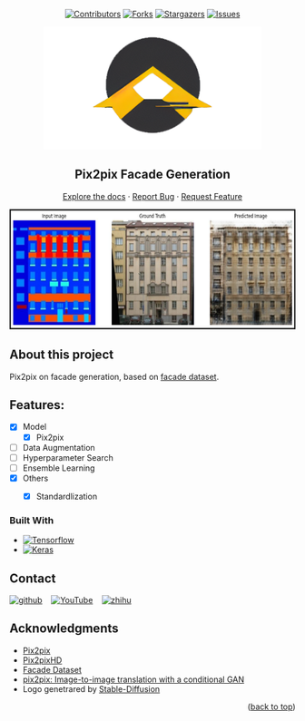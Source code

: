
<a name="readme-top"></a>

<div align="center">

[![Contributors][contributors-shield]][contributors-url]
[![Forks][forks-shield]][forks-url]
[![Stargazers][stars-shield]][stars-url]
[![Issues][issues-shield]][issues-url]

</div>

<div align="center">
  <a href="https://github.com/dr413677671/Pix2pix-Facade-Generation">
    <img src="docs/logo.png" alt="Logo" width="384" height="216">
  </a>
</div>

<div align="center">
  <h2 align="center">Pix2pix Facade Generation</h2>
  <p align="center">
    <!-- <br />
    <a href="https://huggingface.co/spaces/darkCat/Pix2pix-Facade-Generation"><strong>Play the model »</strong></a>
    <br /> -->
    <!-- <br /> -->
    <a href="https://github.com/dr413677671/Pix2pix-Facade-Generation/README.md">Explore the docs</a>
    ·
    <a href="https://github.com/dr413677671/Pix2pix-Facade-Generation/issues">Report Bug</a>
    ·
    <a href="https://github.com/dr413677671/Pix2pix-Facade-Generation/issues">Request Feature</a>
  </p>
</div>


<!-- ABOUT THE PROJECT -->

<div align=center>
<img src='docs/screenshot.JPG' width=645 height=212>
</div>

## About this project

Pix2pix on facade generation, based on [facade dataset](http://efrosgans.eecs.berkeley.edu/pix2pix/datasets/).

## Features:

- [x] Model
    - [x] Pix2pix
- [ ] Data Augmentation
- [ ] Hyperparameter Search
- [ ] Ensemble Learning
- [x] Others
    - [x] Standardlization



### Built With

<!-- * [![Python][python-img]][python-url] -->
* [![Tensorflow][Tensorflow]][Tensorflow-url]
* [![Keras][Keras]][Keras-url]

## Contact

[<img src='https://cdn.jsdelivr.net/npm/simple-icons@3.0.1/icons/github.svg' alt='github' margin='10px' height='40'>](https://github.com/https://github.com/dr413677671) &nbsp;&nbsp; [<img src='https://cdn.jsdelivr.net/npm/simple-icons@3.0.1/icons/youtube.svg' alt='YouTube' height='40'>](https://www.youtube.com/channel/https://www.youtube.com/@randuan9718/videos) &nbsp;&nbsp; [<img src='https://cdn.jsdelivr.net/npm/simple-icons@3.0.1/icons/zhihu.svg' alt='zhihu' height='40'>](https://www.zhihu.com/people/kumonoue) 

## Acknowledgments

* [Pix2pix](https://github.com/phillipi/pix2pix)
* [Pix2pixHD](https://github.com/NVIDIA/pix2pixHD)
* [Facade Dataset](http://efrosgans.eecs.berkeley.edu/pix2pix/datasets/)
* [pix2pix: Image-to-image translation with a conditional GAN](https://www.tensorflow.org/tutorials/generative/pix2pix)
* Logo genetrared by <a href="https://github.com/CompVis/stable-diffusion">Stable-Diffusion</a>

<p align="right">(<a href="#readme-top">back to top</a>)</p>

[contributors-shield]: https://img.shields.io/github/contributors/dr413677671/Pix2pix-Facade-Generation.svg?style=for-the-badge
[contributors-url]: https://github.com/dr413677671/Pix2pix-Facade-Generation/graphs/contributors
[forks-shield]: https://img.shields.io/github/forks/dr413677671/Pix2pix-Facade-Generation.svg?style=for-the-badge
[forks-url]: https://github.com/dr413677671/Pix2pix-Facade-Generation/network/members
[stars-shield]: https://img.shields.io/github/stars/dr413677671/Pix2pix-Facade-Generation.svg?style=for-the-badge
[stars-url]: https://github.com/dr413677671/Pix2pix-Facade-Generation/stargazers
[issues-shield]: https://img.shields.io/github/issues/dr413677671/Pix2pix-Facade-Generation.svg?style=for-the-badge
[issues-url]: https://github.com/dr413677671/Pix2pix-Facade-Generation/issues

[python-img]: https://img.shields.io/badge/Python-FFD43B?style=for-the-badge&logo=python&logoColor=blue
[python-url]: https://www.python.org/
[Tensorflow]: https://img.shields.io/badge/TensorFlow-FF6F00?style=for-the-badge&logo=tensorflow&logoColor=white
[Tensorflow-url]: https://github.com/tensorflow/tensorflow
[Keras]: https://img.shields.io/badge/Keras-FF0000?style=for-the-badge&logo=keras&logoColor=white
[Keras-url]: https://github.com/keras-team/keras